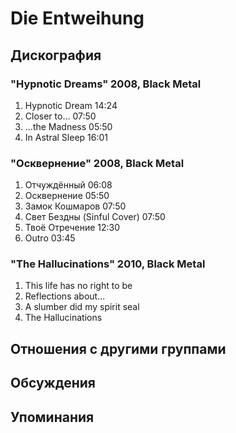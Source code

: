 # Die Entweihung



## Дискография

### "Hypnotic Dreams" 2008, Black Metal

1. Hypnotic Dream  14:24    
2. Closer to...  07:50    
3. ...the Madness  05:50    
4. In Astral Sleep  16:01 

### "Осквернение" 2008, Black Metal

1. Отчуждённый  06:08
2. Осквернение  05:50
3. Замок Кошмаров  07:50  
4. Свет Бездны (Sinful Cover)  07:50    
5. Твоё Oтречение  12:30
6. Outro  03:45 

### "The Hallucinations" 2010, Black Metal

1. This life has no right to be      
2. Reflections about...      
3. A slumber did my spirit seal      
4. The Hallucinations  


## Отношения с другими группами


## Обсуждения


## Упоминания


